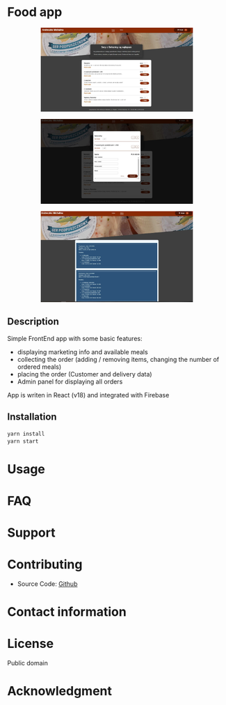 Food app
============

<p align="center">
  <img src="src\assets\food.app.1.JPG" width="350" title="Food app">
</p>

<p align="center">
  <img src="src\assets\food.app.2.JPG" width="350">
</p>

<p align="center">
  <img src="src\assets\food.app.3.JPG" width="350">
</p>


## Description
Simple FrontEnd app with some basic features:
* displaying marketing info and available meals
* collecting the order (adding / removing items, changing the number of ordered meals)
* placing the order (Customer and delivery data)
* Admin panel for displaying all orders

App is writen in React (v18) and integrated with Firebase

## Installation

```bash
yarn install
yarn start
```

# Usage

# FAQ

# Support

# Contributing
- Source Code: [Github](https://github.com/Kika-hash/food_app_public)

# Contact information

# License
Public domain

# Acknowledgment
